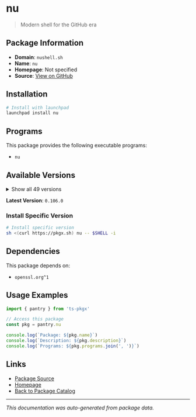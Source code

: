 # nu

> Modern shell for the GitHub era

## Package Information

- **Domain**: `nushell.sh`
- **Name**: `nu`
- **Homepage**: Not specified
- **Source**: [View on GitHub](https://github.com/pkgxdev/pantry/tree/main/projects/nushell.sh/package.yml)

## Installation

```bash
# Install with launchpad
launchpad install nu
```

## Programs

This package provides the following executable programs:

- `nu`

## Available Versions

<details>
<summary>Show all 49 versions</summary>

- `0.106.0`, `0.105.1`, `0.105.0`, `0.104.1`, `0.104.0`
- `0.103.0`, `0.102.0`, `0.101.0`, `0.100.0`, `0.99.1`
- `0.99.0`, `0.98.0`, `0.97.1`, `0.97.0`, `0.96.1`
- `0.96.0`, `0.95.0`, `0.94.2`, `0.94.1`, `0.94.0`
- `0.93.0`, `0.92.2`, `0.92.1`, `0.92.0`, `0.91.0`
- `0.90.1`, `0.90.0`, `0.89.0`, `0.88.1`, `0.88.0`
- `0.87.1`, `0.87.0`, `0.86.0`, `0.85.0`, `0.84.0`
- `0.83.1`, `0.83.0`, `0.82.0`, `0.81.0`, `0.80.0`
- `0.79.0`, `0.78.0`, `0.77.1`, `0.77.0`, `0.76.0`
- `0.75.0`, `0.74.0`, `0.73.0`, `0.72.1`

</details>

**Latest Version**: `0.106.0`

### Install Specific Version

```bash
# Install specific version
sh <(curl https://pkgx.sh) nu -- $SHELL -i
```

## Dependencies

This package depends on:

- `openssl.org^1`

## Usage Examples

```typescript
import { pantry } from 'ts-pkgx'

// Access this package
const pkg = pantry.nu

console.log(`Package: ${pkg.name}`)
console.log(`Description: ${pkg.description}`)
console.log(`Programs: ${pkg.programs.join(', ')}`)
```

## Links

- [Package Source](https://github.com/pkgxdev/pantry/tree/main/projects/nushell.sh/package.yml)
- [Homepage](#)
- [Back to Package Catalog](../../package-catalog.md)

---

*This documentation was auto-generated from package data.*
